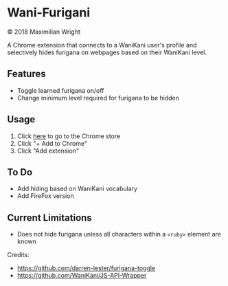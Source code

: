 # Wani-Furigani

© 2018 Maximilian Wright

A Chrome extension that connects to a WaniKani user's profile and selectively hides furigana on webpages based on their WaniKani level.

## Features
- Toggle learned furigana on/off
- Change minimum level required for furigana to be hidden

## Usage
1. Click [here](https://www.google.com) to go to the Chrome store
1. Click "+ Add to Chrome"
1. Click "Add extension"

## To Do
* Add hiding based on WaniKani vocabulary
* Add FireFox version

## Current Limitations
* Does not hide furigana unless all characters within a `<ruby>` element are known

Credits:
* https://github.com/darren-lester/furigana-toggle
* https://github.com/WaniKani/JS-API-Wrapper